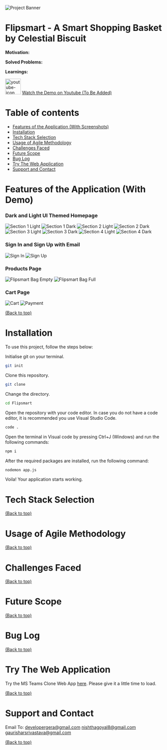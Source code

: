 <!--Banner-->
![Project Banner](https://res.cloudinary.com/pooja-gera/image/upload/v1630745346/flipsmart-readme_assets/Flipsmart-Readme_Header_ranue3.png)

# Flipsmart - A Smart Shopping Basket by Celestial Biscuit

<b> Motivation: </b>

<b> Solved Problems: </b>

<b> Learnings: </b>

<img src="https://image.flaticon.com/icons/png/512/1384/1384060.png" alt="youtube-icon" width="50px"> [Watch the Demo on Youtube (To Be Added)](#) 

# Table of contents

- [Features of the Application (With Screenshots)](#features-of-the-application-with-demo)
- [Installation](#installation)
- [Tech Stack Selection](#tech-stack-selection)
- [Usage of Agile Methodology](#usage-of-agile-methodology)
- [Challenges Faced](#challenges-faced)
- [Future Scope](#future-scope)
- [Bug Log](#bug-log)
- [Try The Web Application](#try-the-web-application)
- [Support and Contact](#support-and-contact)

# Features of the Application (With Demo)

### Dark and Light UI Themed Homepage 

![Section 1 Light](https://res.cloudinary.com/pooja-gera/image/upload/v1632994332/flipsmart-readme_assets/Home_Page_Section_1_lcxao6.png)
![Section 1 Dark](https://res.cloudinary.com/pooja-gera/image/upload/v1632994331/flipsmart-readme_assets/Home_Page_Dark_Section_1_wuhzes.png)
![Section 2 Light](https://res.cloudinary.com/pooja-gera/image/upload/v1632994332/flipsmart-readme_assets/Home_Page_Section_2_m3nqkl.png)
![Section 2 Dark](https://res.cloudinary.com/pooja-gera/image/upload/v1632994331/flipsmart-readme_assets/Home_Page_Dark_Section_2_acjy5o.png)
![Section 3 Light](https://res.cloudinary.com/pooja-gera/image/upload/v1632994332/flipsmart-readme_assets/Home_Page_Section_3_n1ji6v.png)
![Section 3 Dark](https://res.cloudinary.com/pooja-gera/image/upload/v1632994331/flipsmart-readme_assets/Home_Page_Dark_Section_3_ggswd0.png)
![Section 4 Light](https://res.cloudinary.com/pooja-gera/image/upload/v1632994332/flipsmart-readme_assets/Home_Page_Section_4_qftqxd.png)
![Section 4 Dark](https://res.cloudinary.com/pooja-gera/image/upload/v1632994332/flipsmart-readme_assets/Home_Page_Dark_Section_4_afkenm.png)

### Sign In and Sign Up with Email 

![Sign In](https://res.cloudinary.com/pooja-gera/image/upload/v1632994333/flipsmart-readme_assets/Sign_In_rtyjei.png)
![Sign Up](https://res.cloudinary.com/pooja-gera/image/upload/v1632994333/flipsmart-readme_assets/Sign_Up_wssxbv.png)

### Products Page 

![Flipsmart Bag Empty](https://res.cloudinary.com/pooja-gera/image/upload/v1632994334/flipsmart-readme_assets/Products_Page_Empty_Flipsmart_mukuts.png)
![Flipsmart Bag Full](https://res.cloudinary.com/pooja-gera/image/upload/v1632994334/flipsmart-readme_assets/Products_Page_Filled_Flipsmart_wkjpmb.png)

### Cart Page 

![Cart](https://res.cloudinary.com/pooja-gera/image/upload/v1632994331/flipsmart-readme_assets/Cart_duvpn2.png)
![Payment](https://res.cloudinary.com/pooja-gera/image/upload/v1632994333/flipsmart-readme_assets/Payment_roc0sy.png)

[(Back to top)](#table-of-contents)

# Installation 
To use this project, follow the steps below:

Initialise git on your terminal.

```bash
git init
```
Clone this repository.

```bash
git clone 
``` 

Change the directory. 

```bash
cd Flipsmart 
```

Open the repository with your code editor. 
In case you do not have a code editor, it is recommended you use Visual Studio Code. 

```bash
code .
```

Open the terminal in Visual code by pressing Ctrl+J (Windows) and run the following commands:

```bash
npm i
```
After the required packages are installed, run the following command: 

```bash
nodemon app.js
```

Voila! Your application starts working. 

# Tech Stack Selection 



[(Back to top)](#table-of-contents)

# Usage of Agile Methodology 



[(Back to top)](#table-of-contents)

# Challenges Faced


[(Back to top)](#table-of-contents)

# Future Scope
[(Back to top)](#table-of-contents)

# Bug Log


[(Back to top)](#table-of-contents)

# Try The Web Application 

Try the MS Teams Clone Web App [here](#).
Please give it a little time to load.

[(Back to top)](#table-of-contents)

# Support and Contact 

Email To: 
developergera@gmail.com
nishthagoyal8@gmail.com
gaurisharsrivastava@gmail.com

[(Back to top)](#table-of-contents)

